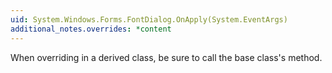 ```yaml
---
uid: System.Windows.Forms.FontDialog.OnApply(System.EventArgs)
additional_notes.overrides: *content
---
```


<p>When overriding <xref href="System.Windows.Forms.FontDialog.OnApply(System.EventArgs)"></xref> in a derived class, be sure to call the base class's <xref href="System.Windows.Forms.FontDialog.OnApply(System.EventArgs)"></xref> method.</p>



